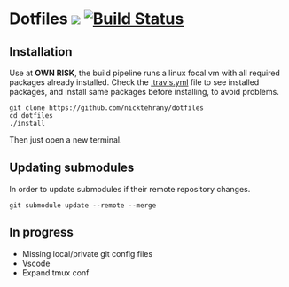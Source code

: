 # Dotfiles <a href="https://opensource.org/licenses/MIT"> <img src="https://img.shields.io/badge/License-MIT-yellow.svg" /></a> [![Build Status](https://travis-ci.com/nicktehrany/dotfiles.svg?branch=master)](https://travis-ci.com/nicktehrany/dotfiles)

## Installation

Use at **OWN RISK**, the build pipeline runs a linux focal vm with all required packages already installed. Check the [.travis.yml](https://github.com/nicktehrany/dotfiles/blob/master/.travis.yml) file to see installed packages, and install same packages before installing, to avoid problems.

```shell
git clone https://github.com/nicktehrany/dotfiles
cd dotfiles
./install
```

Then just open a new terminal.

## Updating submodules

In order to update submodules if their remote repository changes.

```shell
git submodule update --remote --merge
```

## In progress

* Missing local/private git config files
* Vscode
* Expand tmux conf
